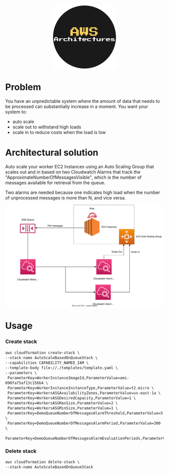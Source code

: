<p align="center"><img src="../images/logo.png"></p>

# Problem
You have an unpredictable system where the amount of data that needs to be processed can substantially increase in a moment. You want your system to:
* auto scale
* scale out to withstand high loads
* scale in to reduce costs when the load is low

# Architectural solution
Auto scale your worker EC2 Instances using an Auto Scaling Group that scales out and in based on two Cloudwatch Alarms that track the "ApproximateNumberOfMessagesVisible", which is the number of messages available for retrieval from the queue.

Two alarms are needed because one indicates high load when the number of unprocessed messages is more than N, and vice versa.

<div style="text-align:center"><img src="images/chart.svg" /></div>

# Usage

### Create stack
```
aws cloudformation create-stack \
--stack-name AutoScaleBasedOnQueueStack \
--capabilities CAPABILITY_NAMED_IAM \
--template-body file://./templates/template.yaml \
--parameters \
 ParameterKey=WorkerInstanceImageId,ParameterValue=ami-090fa75af13c156b4 \
 ParameterKey=WorkerInstanceInstanceType,ParameterValue=t2.micro \
 ParameterKey=WorkersASGAvailabilityZones,ParameterValue=us-east-1a \
 ParameterKey=WorkersASGDesiredCapacity,ParameterValue=1 \
 ParameterKey=WorkersASGMaxSize,ParameterValue=2 \
 ParameterKey=WorkersASGMinSize,ParameterValue=1 \
 ParameterKey=DemoQueueNumberOfMessagesAlarmThreshold,ParameterValue=5 \
 ParameterKey=DemoQueueNumberOfMessagesAlarmPeriod,ParameterValue=300 \
 ParameterKey=DemoQueueNumberOfMessagesAlarmEvaluationPeriods,ParameterValue=1
```

### Delete stack
```
aws cloudformation delete-stack \
--stack-name AutoScaleBasedOnQueueStack
```